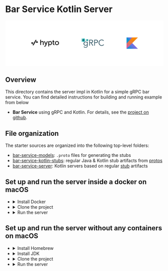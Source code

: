 # Bar Service Kotlin Server

![](logo/hypto_grpc_kotlin.png)

## Overview

This directory contains the server impl in Kotlin for a simple gRPC bar service. 
You can find detailed instructions for building and running example from below

- **Bar Service** using gRPC and Kotlin. For details, see the [project on github](https://github.com/hwslabs/bar-service-kotlin-server).

## File organization

The starter sources are organized into the following top-level folders:

- [bar-service-models](bar-service-models): `.proto` files for generating the stubs
- [bar-service-kotlin-stubs](bar-service-kotlin-stubs): regular Java & Kotlin stub artifacts from [protos][]
- [bar-service-server](bar-service-server): Kotlin servers based on regular [stub][] artifacts

## Set up and run the server inside a docker on macOS
- <details>
  <summary>Install Docker</summary>

  Download and install the latest version of docker:
  [Download Latest Docker](https://docs.docker.com/desktop/mac/install/)

- <details>
  <summary>Clone the project</summary>

  Clone the project recursively cloning all submodules

  ```sh
  git clone git@github.com:hwslabs/bar-service-kotlin-server.git --recurse-submodules
  ```
  
  Navigate into the project:
  ```sh
  cd grpc-kotlin-starter
  ```

- <details>
  <summary>Run the server</summary>

  Build a docker image and run the server on a container:
  ```sh
  docker-compose up
  ```
  This will start the server and open up the 50051 port for connections


## Set up and run the server without any containers on macOS
- <details>
  <summary>Install Homebrew</summary>

  Download and install Homebrew:

  ```sh
  /bin/bash -c "$(curl -fsSL https://raw.githubusercontent.com/Homebrew/install/HEAD/install.sh)"
  ```

- <details>
  <summary>Install JDK</summary>

  Install any version of JDK (8 preferred):

  ```sh
  brew install openjdk@8
  ```

  Add the installed version of JDK to your path through .zshrc or .bash_profile

  ```sh
  echo 'export PATH="/usr/local/opt/openjdk@8/bin:$PATH"' >> ~/.zshrc
  source ~/.zshrc
  ```

  or

  ```sh
  echo 'export PATH="/usr/local/opt/openjdk@8/bin:$PATH"' >> ~/.bash_profile
  source ~/.bash_profile
  ```

- <details>
  <summary>Clone the project</summary>

  Clone the project recursively cloning all submodules

  ```sh
  git clone git@github.com:hwslabs/bar-service-kotlin-server.git --recurse-submodules
  ```

  Navigate into the project:
  ```sh
  cd grpc-kotlin-starter
  ```

- <details>
  <summary>Run the server</summary>

  Start the server:

  ```sh
  ./gradlew bar-service-server:start
  ```

  This will start the server and open up the 50051 port for connections

[grpc.io Kotlin/JVM]: https://grpc.io/docs/languages/kotlin/
[Quick start]: https://grpc.io/docs/languages/kotlin/quickstart/
[Basics tutorial]: https://grpc.io/docs/languages/kotlin/basics/
[protos]: protos
[stub]: stub
